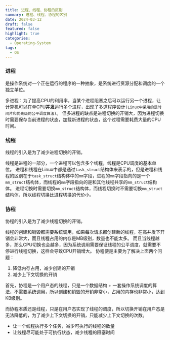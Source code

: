 ```yaml
---
title: 进程、线程、协程的区别
summary: 进程、线程、协程的区别
date: 2024-03-12
draft: false
featured: false
highlight: true
categories:
  - Operating-System
tags:
  - OS
---
```


### 进程
是操作系统对一个正在运行的程序的一种抽象，是系统进行资源分配和调度的一个独立单位。

多进程：为了提高CPU的利用率，当某个进程阻塞之后可以运行另一个进程，让计算机可以在单CPU**并发**运行多个进程，出现了多道程序设计`(Linux中采用的是时间片和优先级的公平调度算法)`。
但多进程的缺点是进程切换的开销大，因为进程切换时需要保存当前进程的状态，加载新进程的状态，这个过程需要耗费大量的CPU时间。

### 线程
线程的引入是为了减少进程切换的开销。

线程是进程的一部分，一个进程可以包含多个线程，线程是CPU调度的基本单位。
进程和线程在Linux中都是通过`task_struct`结构体来表示的，但是进程和线程的区别在于`task_struct`结构体中的`mm`字段，进程的`mm`字段指向的是一个`mm_struct`结构体，而线程的`mm`字段指向的是和其他线程共享的`mm_struct`结构体。
进程切换时需要切换`mm_struct`结构体，而线程切换时不需要切换`mm_struct`结构体，所以线程切换比进程切换的代价小。

### 协程
协程的引入是为了减少线程切换的开销。

线程的创建和销毁都需要系统调用，如果每次请求都创建新的线程，在高并发下开销会非常大，而且线程占用的内存是MB级别，数量也不能太多。
而且当线程越多，那么CPU切换也会越多，因为系统调用需要保证线程的公平调度，就需要不停进行线程切换，这样会导致CPU开销增大。
协程便是主要为了解决上面两个问题：
1. 降低内存占用，减少创建的开销
2. 减少上下文切换的开销

首先，协程是一个用户态的线程，只是一个数据结构 + 一套操作系统调度的算法，不需要系统调用，所以创建和销毁的开销非常小，占用的内存也非常小，达到KB级别。

而协程本质还是线程，只是在用户态实现了线程的调度，所以切换开销在用户态是无法降低的，为了减少上下文切换的开销，只能减少上下文切换的次数。

* 让一个线程执行多个任务，减少可执行的线程的数量
* 让线程尽可能处于可执行状态，减少线程的阻塞时间



